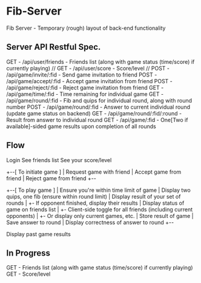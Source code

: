 # Fib-Server
Fib Server - Temporary (rough) layout of back-end functionality

Server API Restful Spec.
---------------------------
GET - /api/user/friends - Friends list (along with game status (time/score) if currently playing) //
GET - /api/user/score - Score/level //
POST - /api/game/invite/:fid - Send game invitation to friend
POST - /api/game/accept/:fid - Accept game invitation from friend
POST - /api/game/reject/:fid - Reject game invitation from friend
GET - /api/game/time/:fid - Time remaining for individual game
GET - /api/game/round/:fid - Fib and quips for individual round, along with round number
POST - /api/game/round/:fid - Answer to current individual round (update game status on backend)
GET - /api/game/round/:fid/:round - Result from answer to individual round
GET - /api/game/:fid - One[Two if available]-sided game results upon completion of all rounds

Flow
---------------------------
Login
See friends list
See your score/level

+--[ To initiate game ]
| Request game with friend
| Accept game from friend
| Reject game from friend
+--

+--[ To play game ]
| Ensure you're within time limit of game
| Display two quips, one fib (ensure within round limit)
| Display result of your set of rounds
|  +- If opponent finished, display their results
| Display status of game on friends list
|  +- Client-side toggle for all friends (including current opponents)
|  +- Or display only current games, etc.
| Store result of game
| Save answer to round
| Display correctness of answer to round
+--

Display past game results

In Progress
---------------------------
GET - Friends list (along with game status (time/score) if currently playing)
GET - Score/level
